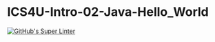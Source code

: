 # ICS4U-Intro-02-Java-Hello_World
[![GitHub's Super Linter](https://github.com/Mr-Coxall/ICS4U-Intro-02-Java-Hello_World/workflows/GitHub's%20Super%20Linter/badge.svg)](https://github.com/Mr-Coxall/ICS4U-Intro-02-Java-Hello_World/actions)
